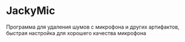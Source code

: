 ﻿# JackyMic
Программа для удаления шумов с микрофона и других артифактов, быстрая настройка для хорошего качества микрофона
